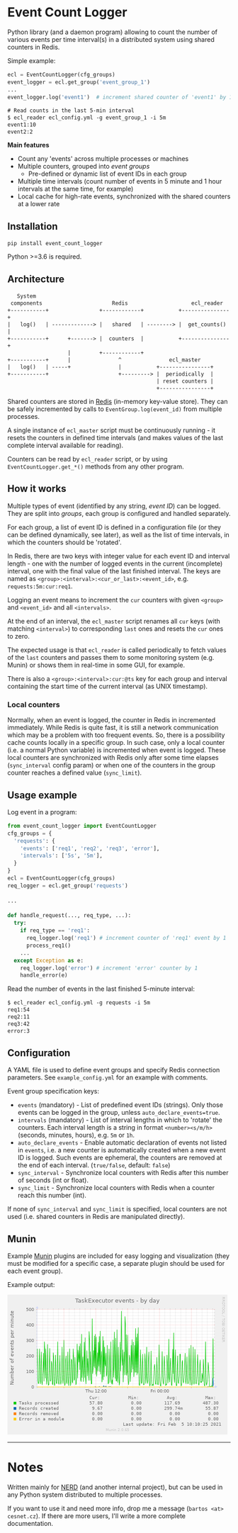 # Event Count Logger

Python library (and a daemon program) allowing to count the number of various events per time interval(s) in a distributed system using shared counters in Redis.



Simple example:
```python
ecl = EventCountLogger(cfg_groups)
event_logger = ecl.get_group('event_group_1')
...
event_logger.log('event1')  # increment shared counter of 'event1' by 1
```
```shell
# Read counts in the last 5-min interval
$ ecl_reader ecl_config.yml -g event_group_1 -i 5m
event1:10
event2:2
```

**Main features**
* Count any 'events' across multiple processes or machines
* Multiple counters, grouped into *event groups*
  * Pre-defined or dynamic list of event IDs in each group
* Multiple time intervals (count number of events in 5 minute and 1 hour intervals at the same time, for example)
* Local cache for high-rate events, synchronized with the shared counters at a lower rate

## Installation

```shell
pip install event_count_logger
```

Python >=3.6 is required.

## Architecture

```
   System
 components                      Redis                    ecl_reader
+-----------+                +------------+           +---------------+
|   log()   | -------------> |   shared   | --------> |  get_counts() |
+-----------+      +-------> |  counters  |           +---------------+
                   |         +------------+
+-----------+      |               ^               ecl_master
|   log()   | -----+               |           +----------------+
+-----------+                      +---------> |  periodically  |
                                               | reset counters |
                                               +----------------+
```
Shared counters are stored in [Redis](https/redis.io) (in-memory key-value store).
They can be safely incremented by calls to `EventGroup.log(event_id)` from multiple processes.

A single instance of `ecl_master` script must be continuously running - it resets the counters in defined time intervals (and makes values of the last complete interval available for reading).

Counters can be read by `ecl_reader` script, or by using `EventCountLogger.get_*()` methods from any other program.


## How it works

Multiple types of event (identified by any string, *event ID*) can be logged. They are split into *groups*, each group is configured and handled separately.

For each group, a list of event ID is defined in a configuration file (or they can be defined dynamically, see later),
as well as the list of time intervals, in which the counters should be 'rotated'.

In Redis, there are two keys with integer value for each event ID and interval length - one with the number of
logged events in the current (incomplete) interval, one with the final value of the last finished interval.
The keys are named as `<group>:<interval>:<cur_or_last>:<event_id>`, e.g. `requests:5m:cur:req1`.

Logging an event means to increment the `cur` counters with given `<group>` and `<event_id>` and all `<intervals>`.

At the end of an interval, the `ecl_master` script renames all `cur` keys (with matching `<interval>`) to corresponding `last` ones and resets the `cur` ones to zero.

The expected usage is that `ecl_reader` is called periodically to fetch values of the `last` counters and
passes them to some monitoring system (e.g. Munin) or shows them in real-time in some GUI, for example.

There is also a `<group>:<interval>:cur:@ts` key for each group and interval containing the start time of the current interval (as UNIX timestamp).

### Local counters

Normally, when an event is logged, the counter in Redis in incremented immediately.
While Redis is quite fast, it is still a network communication which may be a problem with  too frequent events.
So, there is a possibility cache counts locally in a specific group.
In such case, only a local counter (i.e. a normal Python variable) is incremented when event is logged.
These local counters are synchronized with Redis only after some time elapses (`sync_interval` config param)
or when one of the counters in the group counter reaches a defined value (`sync_limit`).

## Usage example

Log event in a program:
```python
from event_count_logger import EventCountLogger
cfg_groups = {
  'requests': {
    'events': ['req1', 'req2', 'req3', 'error'],
    'intervals': ['5s', '5m'],
  }
}
ecl = EventCountLogger(cfg_groups)
req_logger = ecl.get_group('requests')

...

def handle_request(..., req_type, ...):
  try:
    if req_type == 'req1':
      req_logger.log('req1') # increment counter of 'req1' event by 1
      process_req1()
    ...
  except Exception as e:
    req_logger.log('error') # increment 'error' counter by 1
    handle_error(e)
```

Read the number of events in the last finished 5-minute interval:
```shell
$ ecl_reader ecl_config.yml -g requests -i 5m
req1:54
req2:11
req3:42
error:3
```

## Configuration

A YAML file is used to define event groups and specify Redis connection parameters.
See `example_config.yml` for an example with comments.

Event group specification keys:
* `events` (mandatory) - List of predefined event IDs (strings). Only those events can be logged in the group, unless `auto_declare_events=true`.
* `intervals` (mandatory) - List of interval lengths in which to 'rotate' the counters. Each interval length is a string in format `<number><s/m/h>` (seconds, minutes, hours), e.g. `5m` or `1h`.
* `auto_declare_events` - Enable automatic declaration of events not listed in `events`, i.e. a new counter is automatically created when a new event ID is logged. Such events are ephemeral, the counters are removed at the end of each interval. (`true/false`, default: `false`) 
* `sync_interval` - Synchronize local counters with Redis after this number of seconds (int or float).
* `sync_limit` - Synchronize local counters with Redis when a counter reach this number (int).

If none of `sync_interval` and `sync_limit` is specified, local counters are not used (i.e. shared counters in Redis are manipulated directly).

## Munin

Example [Munin](http://munin-monitoring.org/) plugins are included for easy logging and visualization
(they must be modified for a specific case, a separate plugin should be used for each event group).

Example output:

![Munin graph](https://github.com/CESNET/EventCountLogger/raw/master/munin/example_graph.png)

---

# Notes

Written mainly for [NERD](https://github.com/CESNET/NERD) (and another internal project), but can be used in any Python system distributed to multiple processes.

If you want to use it and need more info, drop me a message (`bartos <at> cesnet.cz`).
If there are more users, I'll write a more complete documentation.
